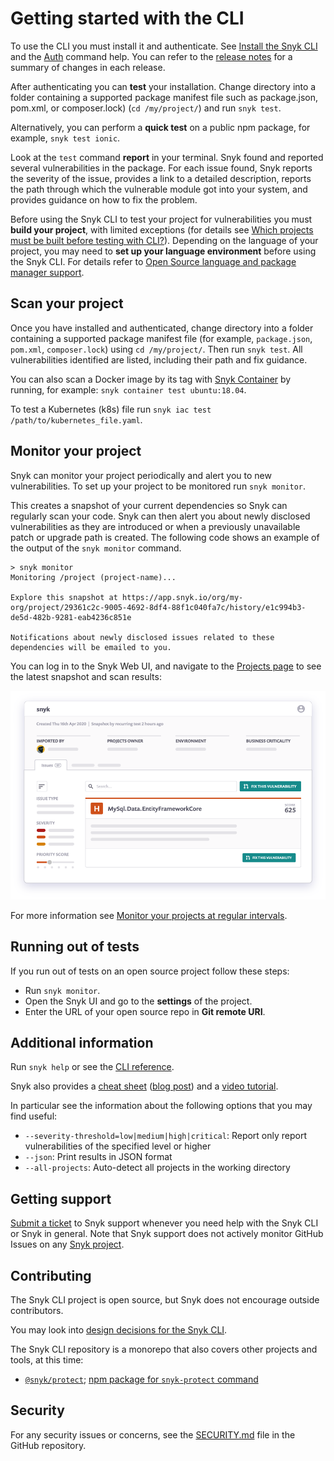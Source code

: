 # Getting started with the CLI

To use the CLI you must install it and authenticate. See [Install the Snyk CLI](../install-the-snyk-cli/) and the [Auth](../commands/auth.md) command help. You can refer to the [release notes](https://github.com/snyk/cli/releases) for a summary of changes in each release.

After authenticating you can **test** your installation. Change directory into a folder containing a supported package manifest file such as package.json, pom.xml, or composer.lock) (`cd /my/project/`) and run `snyk test`.

Alternatively, you can perform a **quick test** on a public npm package, for example, `snyk test ionic`.

Look at the `test` command **report** in your terminal. Snyk found and reported several vulnerabilities in the package. For each issue found, Snyk reports the severity of the issue, provides a link to a detailed description, reports the path through which the vulnerable module got into your system, and provides guidance on how to fix the problem.

Before using the Snyk CLI to test your project for vulnerabilities you must **build your project**, with limited exceptions (for details see [Which projects must be built before testing with CLI?](https://support.snyk.io/hc/en-us/articles/360015552617-Which-projects-must-be-built-before-testing-with-CLI-)). Depending on the language of your project, you may need to **set up your language environment** before using the Snyk CLI. For details refer to [Open Source language and package manager support](../../products/snyk-open-source/language-and-package-manager-support/).

## Scan your project

Once you have installed and authenticated, change directory into a folder containing a supported package manifest file (for example, `package.json`, `pom.xml`, `composer.lock`) using `cd /my/project/`. Then run `snyk test`. All vulnerabilities identified are listed, including their path and fix guidance.

You can also scan a Docker image by its tag with [Snyk Container](https://snyk.io/product/container-vulnerability-management/) by running, for example: `snyk container test ubuntu:18.04`.

To test a Kubernetes (k8s) file run `snyk iac test /path/to/kubernetes_file.yaml`.

## Monitor your project

Snyk can monitor your project periodically and alert you to new vulnerabilities. To set up your project to be monitored run `snyk monitor`.

This creates a snapshot of your current dependencies so Snyk can regularly scan your code. Snyk can then alert you about newly disclosed vulnerabilities as they are introduced or when a previously unavailable patch or upgrade path is created. The following code shows an example of the output of the `snyk monitor` command.

```
> snyk monitor
Monitoring /project (project-name)...

Explore this snapshot at https://app.snyk.io/org/my-org/project/29361c2c-9005-4692-8df4-88f1c040fa7c/history/e1c994b3-de5d-482b-9281-eab4236c851e

Notifications about newly disclosed issues related to these dependencies will be emailed to you.
```

You can log in to the Snyk Web UI, and navigate to the [Projects page](https://app.snyk.io/projects) to see the latest snapshot and scan results:

![Snyk monitor snapshot and scan results](<../../.gitbook/assets/monitor (1).png>)

For more information see [Monitor your projects at regular intervals](../secure-your-projects-in-the-long-term/monitor-your-projects-at-regular-intervals.md).

## Running out of tests

If you run out of tests on an open source project follow these steps:

* Run `snyk monitor`.
* Open the Snyk UI and go to the **settings** of the project.
* Enter the URL of your open source repo in **Git remote URI**.

## Additional information

Run `snyk help` or see the [CLI reference](../cli-reference/).

Snyk also provides a [cheat sheet](https://snyk.io/wp-content/uploads/Cheat-Sheet-CLI-1.pdf) ([blog post](https://snyk.io/blog/snyk-cli-cheat-sheet/)) and a [video tutorial](https://www.youtube.com/watch?v=xp\_LtchEkT8).

In particular see the information about the following options that you may find useful:

* `--severity-threshold=low|medium|high|critical`: Report only report vulnerabilities of the specified level or higher
* `--json`: Print results in JSON format
* `--all-projects`: Auto-detect all projects in the working directory

## Getting support

[Submit a ticket](https://support.snyk.io/hc/en-us/requests/new) to Snyk support whenever you need help with the Snyk CLI or Snyk in general. Note that Snyk support does not actively monitor GitHub Issues on any [Snyk project](https://github.com/snyk).

## Contributing

The Snyk CLI project is open source, but Snyk does not encourage outside contributors.

You may look into [design decisions for the Snyk CLI](https://github.com/snyk/snyk/blob/master/help/\_about-this-project/README.md).

The Snyk CLI repository is a monorepo that also covers other projects and tools, at this time:

* [`@snyk/protect`](https://github.com/snyk/snyk/tree/master/packages/snyk-protect); [npm package for `snyk-protect` command](https://www.npmjs.com/package/@snyk/protect)

## Security

For any security issues or concerns, see the [SECURITY.md](https://github.com/snyk/snyk/blob/master/SECURITY.md) file in the GitHub repository.
